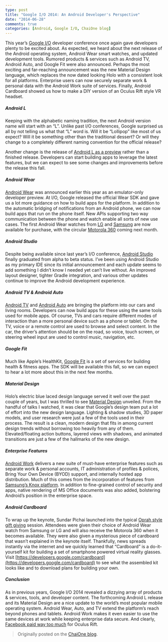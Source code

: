```yaml
---
type: post
title: "Google I/O 2014: An Android Developer's Perspective"
date: "2014-06-28"
comments: true
categories: [Android, Google I/O, ChaiOne blog]
---
```


This year’s [Google I/O](https://www.youtube.com/watch?v=wtLJPvx7-ys) developer conference once again gave developers plenty to be excited about. As expected, we heard about the next release of the Android operating system, Android Wear smart watches, and updated development tools. Rumored products & services such as Android TV, Android Auto, and Google Fit were also announced. Perhaps the most exciting and far-reaching announcement was the new Material Design language, which replaces the now dated looking Holo with a consistent look for all platforms. Enterprise users can now securely separate work & personal data with the Android Work suite of services. Finally, Android Cardboard showed us how to make a DIY version of an Oculus Rift style VR headset.

##### Android L

Keeping with the alphabetic naming tradition, the next Android version name will start with an “L”. Unlike past I/O conferences, Google surprised us all by not telling us what that “L” word is. Will it be “Lollipop” like most of us expect? Will it be something other than the traditional dessert? Or will they change to a completely different naming convention for the official release?

Another change is the release of [Android L as a preview](http://developer.android.com/preview/index.html) rather than a finished release. Developers can start building apps to leverage the latest features, but we can expect to see some changes and improvements before the release this fall.

##### Android Wear

[Android Wear](http://developer.android.com/wear/index.html) was announced earlier this year as an emulator-only developer preview. At I/O, Google released the official Wear SDK and gave us a lot more guidance on how to build apps for the platform. In addition to the automatic bridging of notifications from an Android phone, we can now build apps that run on the phone itself. New APIs supporting two way communication between the phone and watch enable all sorts of new use cases. The first Android Wear watches from [LG](https://play.google.com/store/devices/details?id=lg_g_watch_black) and [Samsung](https://play.google.com/store/devices/details?id=samsung_gear_live_black) are now available for purchase, with the circular [Motorola 360](https://moto360.motorola.com/) coming next month.

##### Android Studio

Despite being available since last year’s I/O conference, [Android Studio](http://developer.android.com/sdk/installing/studio.html) finally graduated from alpha to beta status. I’ve been using Android Studio as my primary IDE since its initial announcement and each update seems to add something I didn’t know I needed yet can’t live without. An improved layout designer, tighter Gradle integration, and various other updates continue to improve the Android development experience.

##### Android TV & Android Auto

[Android TV](http://developer.android.com/tv/index.html) and [Android Auto](http://developer.android.com/auto/index.html) are bringing the platform into our cars and living rooms. Developers can now build apps for these using the same tools used for mobile apps. Of course, TVs and cars require different modes of interaction than a more personal device such as a phone or tablet. On the TV, voice or a remote control are used to browse and select content. In the car, the driver’s attention should be on the road, so voice, touch screen, or steering wheel input are used to control music, navigation, etc.

##### Google Fit

Much like Apple’s HealthKit, [Google Fit](https://developers.google.com/fit/) is a set of services for building health & fitness apps. The SDK will be available this fall, so we can expect to hear a lot more about this in the next few months.

##### Material Design

Holo’s electric blue laced design language served it well over the past couple of years, but I was thrilled to see [Material Design](http://developer.android.com/preview/material/index.html) unveiled. From the handful of talks I watched, it was clear that Google’s design team put a lot of effort into the new design language. Lighting & shadow studies, 3D paper models, and user research were just a few of the tools used in their process. The result is a clean, modern design that fits in among current design trends without borrowing too heavily from any of them. Elevated/floating action buttons, layered views with shadows, and animated transitions are just a few of the hallmarks of the new design.

##### Enterprise Features

[Android Work](http://www.androidcentral.com/android-work-makes-android-enterprise-ready) delivers a new suite of must-have enterprise features such as separate work & personal accounts, IT administration of profiles & polices, Bring Your Own Device (BYOD) support, and internally hosted app distribution. Much of this comes from the incorporation of features from [Samsung’s Knox platform](http://www.samsung.com/global/business/mobile/platform/mobile-platform/knox/). In addition to fine-grained control of security and apps, native rendering of MS Office documents was also added, bolstering Android’s position in the enterprise space.

##### Android Cardboard

To wrap up the keynote, Sundar Pichai launched into the typical [Oprah style gift giving](https://www.youtube.com/watch?v=XcI-rHO0yko) session. Attendees were given their choice of Android Wear watch from Samsung or LG and will also receive the Motorola 360 when it becomes available. They were also given a mysterious piece of cardboard that wasn’t explained in the keynote itself. Thankfully, news spreads instantly via the internet and we quickly learned that “Cardboard” is a do-it-yourself kit for building a set of smartphone powered virtual reality glasses. Visit [https://developers.google.com/cardboard](https://developers.google.com/cardboard) to see what the assembled kit looks like and to download plans for building your own.

##### Conclusion

As in previous years, Google I/O 2014 revealed a dizzying array of products & services, tools, and developer content. The forthcoming Android L release and its Material Design are a nice update to the world’s most popular mobile operating system. Android Wear, Auto, and TV extend the platform’s reach beyond phones and tablets. Android Work makes it even easier to use the same devices at work while keeping enterprise data secure. And clearly, [Facebook paid way too much](http://techcrunch.com/2014/03/25/facebook-to-buy-oculus-vr-maker-of-the-rift-headset-for-around-2b-in-cash-and-stock/) for Oculus Rift.

> Originally posted on the [ChaiOne blog](http://chaione.com/google-io-2014-a-developers-perspective/).
